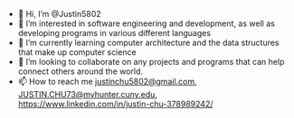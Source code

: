 - 👋 Hi, I’m @Justin5802
- 👀 I’m interested in software engineering and development, as well as developing programs in various different languages
- 🌱 I’m currently learning computer architecture and the data structures that make up computer science
- 💞️ I’m looking to collaborate on any projects and programs that can help connect others around the world.
- 📫 How to reach me justinchu5802@gmail.com, JUSTIN.CHU73@myhunter.cuny.edu, https://www.linkedin.com/in/justin-chu-378989242/


<!---
Justin5802/Justin5802 is a ✨ special ✨ repository because its `README.md` (this file) appears on your GitHub profile.
You can click the Preview link to take a look at your changes.
--->
